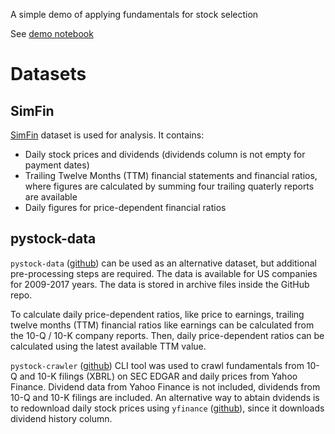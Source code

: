 A simple demo of applying fundamentals for stock selection

See [demo notebook](basepred.ipynb)

# Datasets

## SimFin

[SimFin](https://simfin.com/) dataset is used for analysis. It contains:
- Daily stock prices and dividends (dividends column is not empty for payment dates)
- Trailing Twelve Months (TTM) financial statements and financial ratios, where figures are calculated by summing four trailing quaterly reports are available
- Daily figures for price-dependent financial ratios

## pystock-data

`pystock-data` ([github](https://github.com/eliangcs/pystock-data)) can be used as an alternative dataset, but additional pre-processing steps are required. The data is available for US companies for 2009-2017 years. The data is stored in archive files inside the GitHub repo.

To calculate daily price-dependent ratios, like price to earnings, trailing twelve months (TTM) financial ratios like earnings can be calculated from the 10-Q / 10-K company reports. Then, daily price-dependent ratios can be calculated using the latest available TTM value.

`pystock-crawler` ([github](https://github.com/eliangcs/pystock-crawler)) CLI tool was used to crawl fundamentals from 10-Q and 10-K filings (XBRL) on SEC EDGAR and daily prices from Yahoo Finance. Dividend data from Yahoo Finance is not included, dividends from 10-Q and 10-K filings are included. An alternative way to abtain dvidends is to redownload daily stock prices using `yfinance` ([github](https://github.com/ranaroussi/yfinance)), since it downloads dividend history column.
